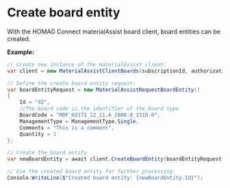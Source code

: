 <h1 id="createBoardEntity"> Create board entity</h1>

With the HOMAG Connect materialAssist board client, board entities can be created. 

<strong>Example:</strong>

```csharp
// Create new instance of the materialAssist client:
var client = new MaterialAssistClientBoards(subscriptionId, authorizationKey);

// Define the create board entity request:
var boardEntityRequest = new MaterialAssistRequestBoardEntity()
{
    Id = "42",
    //The board code is the identifier of the board type
    BoardCode = "MDF_H3171_12_11.6_2800.0_1310.0",
    ManagementType = ManagementType.Single,
    Comments = "This is a comment",
    Quantity = 1
};

// Create the board entity
var newBoardEntity = await client.CreateBoardEntity(boardEntityRequest);

// Use the created board entity for further processing
Console.WriteLine($"Created board entity: {newBoardEntity.Id}");
```
